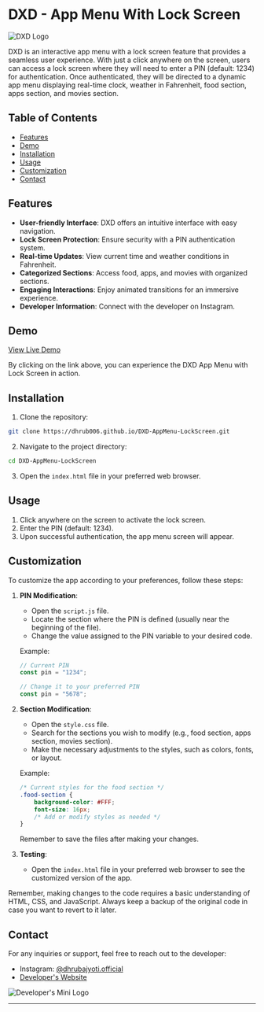# DXD - App Menu With Lock Screen

![DXD Logo](https://iili.io/J3xRRe4.png)

DXD is an interactive app menu with a lock screen feature that provides a seamless user experience. With just a click anywhere on the screen, users can access a lock screen where they will need to enter a PIN (default: 1234) for authentication. Once authenticated, they will be directed to a dynamic app menu displaying real-time clock, weather in Fahrenheit, food section, apps section, and movies section.

## Table of Contents
- [Features](#features)
- [Demo](#demo)
- [Installation](#installation)
- [Usage](#usage)
- [Customization](#customization)
- [Contact](#contact)

## Features

- **User-friendly Interface**: DXD offers an intuitive interface with easy navigation.
- **Lock Screen Protection**: Ensure security with a PIN authentication system.
- **Real-time Updates**: View current time and weather conditions in Fahrenheit.
- **Categorized Sections**: Access food, apps, and movies with organized sections.
- **Engaging Interactions**: Enjoy animated transitions for an immersive experience.
- **Developer Information**: Connect with the developer on Instagram.

## Demo

[View Live Demo](https://dhrub006.github.io/DXD-AppMenu-LockScreen/)

By clicking on the link above, you can experience the DXD App Menu with Lock Screen in action.

## Installation

1. Clone the repository:

```bash
git clone https://dhrub006.github.io/DXD-AppMenu-LockScreen.git
```

2. Navigate to the project directory:

```bash
cd DXD-AppMenu-LockScreen
```

3. Open the `index.html` file in your preferred web browser.

## Usage

1. Click anywhere on the screen to activate the lock screen.
2. Enter the PIN (default: 1234).
3. Upon successful authentication, the app menu screen will appear.

## Customization

To customize the app according to your preferences, follow these steps:

1. **PIN Modification**:
   - Open the `script.js` file.
   - Locate the section where the PIN is defined (usually near the beginning of the file).
   - Change the value assigned to the PIN variable to your desired code.

   Example:
   ```javascript
   // Current PIN
   const pin = "1234";
   
   // Change it to your preferred PIN
   const pin = "5678";
   ```

2. **Section Modification**:
   - Open the `style.css` file.
   - Search for the sections you wish to modify (e.g., food section, apps section, movies section).
   - Make the necessary adjustments to the styles, such as colors, fonts, or layout.

   Example:
   ```css
   /* Current styles for the food section */
   .food-section {
       background-color: #FFF;
       font-size: 16px;
       /* Add or modify styles as needed */
   }
   ```

   Remember to save the files after making your changes.

3. **Testing**:
   - Open the `index.html` file in your preferred web browser to see the customized version of the app.

Remember, making changes to the code requires a basic understanding of HTML, CSS, and JavaScript. Always keep a backup of the original code in case you want to revert to it later.

## Contact

For any inquiries or support, feel free to reach out to the developer:

- Instagram: [@dhrubajyoti.official](https://www.instagram.com/dhrubajyoti.official/)
- [Developer's Website](https://tx.me/DHRUBDXD)

![Developer's Mini Logo](link-to-mini-logo)

---

